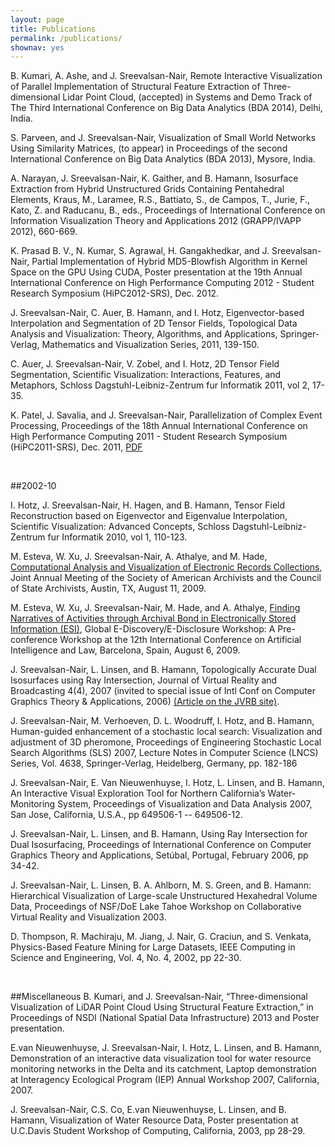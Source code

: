 ```yaml
---
layout: page
title: Publications
permalink: /publications/
shownav: yes
---
```


B. Kumari, A. Ashe, and J. Sreevalsan-Nair, Remote Interactive Visualization
of Parallel Implementation of Structural Feature Extraction of Three-dimensional
Lidar Point Cloud, (accepted) in Systems and Demo Track of The
Third International Conference on Big Data Analytics (BDA 2014), Delhi, India.

S. Parveen, and J. Sreevalsan-Nair, Visualization of Small World Networks Using Similarity Matrices, (to appear) in Proceedings of the second International Conference on Big Data Analytics (BDA 2013), Mysore, India.

A. Narayan, J. Sreevalsan-Nair, K. Gaither, and B. Hamann, Isosurface Extraction from Hybrid Unstructured Grids Containing Pentahedral Elements, Kraus, M., Laramee, R.S., Battiato, S., de Campos, T., Jurie, F., Kato, Z. and Raducanu, B., eds., Proceedings of International Conference on Information Visualization Theory and Applications 2012 (GRAPP/IVAPP 2012), 660-669.

K. Prasad B. V., N. Kumar, S. Agrawal, H. Gangakhedkar, and J. Sreevalsan- Nair, Partial Implementation of Hybrid MD5-Blowfish Algorithm in Kernel Space on the GPU Using CUDA, Poster presentation at the 19th Annual International Conference on High Performance Computing 2012 - Student Research Symposium (HiPC2012-SRS), Dec. 2012.

J. Sreevalsan-Nair, C. Auer, B. Hamann, and I. Hotz, Eigenvector-based Interpolation and Segmentation of 2D Tensor Fields,  Topological Data Analysis and Visualization: Theory, Algorithms, and Applications, Springer-Verlag, Mathematics and Visualization Series, 2011, 139-150.

C. Auer, J. Sreevalsan-Nair, V. Zobel, and I. Hotz, 2D Tensor Field Segmentation, 
Scientific Visualization: Interactions, Features, and Metaphors, Schloss Dagstuhl-Leibniz-Zentrum fur Informatik 2011, vol 2, 17-35.

K. Patel, J. Savalia, and J. Sreevalsan-Nair, Parallelization of Complex Event Processing, Proceedings of the 18th Annual International Conference on High Performance Computing 2011 - Student Research Symposium (HiPC2011-SRS), Dec. 2011, [PDF](http://www.hipc.org/hipc2011/studsym-papers/1569512661.pdf)

<br/>

##2002-10

I. Hotz, J. Sreevalsan-Nair, H. Hagen, and B. Hamann,  Tensor Field Reconstruction based on Eigenvector and Eigenvalue Interpolation, Scientific Visualization: Advanced Concepts, Schloss Dagstuhl-Leibniz-Zentrum fur Informatik 2010, vol 1, 110-123.

M. Esteva, W. Xu, J. Sreevalsan-Nair, A. Athalye, and M. Hade, [Computational Analysis and Visualization of Electronic Records Collections](http://www.archivists.org/conference/austin2009/AM09-call-precons.asp),  Joint Annual Meeting of the Society of American Archivists and the Council of State Archivists, Austin, TX, August 11, 2009.

M. Esteva, W. Xu, J. Sreevalsan-Nair, M. Hade, and  A. Athalye, [Finding Narratives of Activities through Archival Bond in Electronically Stored Information (ESI)](http://www.law.pitt.edu/DESI3_Workshop/DESI_III_papers.htm),  Global E-Discovery/E-Disclosure Workshop: A Pre-conference Workshop at the 12th International Conference on Artificial Intelligence and Law, Barcelona, Spain, August 6, 2009.

J. Sreevalsan-Nair, L. Linsen, and B. Hamann, Topologically Accurate Dual Isosurfaces using Ray Intersection, Journal of Virtual Reality and Broadcasting 4(4), 2007 (invited to special issue of Intl Conf on Computer Graphics Theory & Applications, 2006) [(Article on the JVRB site)](http://www.jvrb.org/4.2007/1170/).

J. Sreevalsan-Nair, M. Verhoeven, D. L. Woodruff, I. Hotz, and B. Hamann, Human-guided enhancement of a stochastic local search: Visualization and adjustment of 3D pheromone, Proceedings of Engineering Stochastic Local Search Algorithms (SLS) 2007, Lecture Notes in Computer Science (LNCS) Series, Vol. 4638, Springer-Verlag, Heidelberg, Germany, pp. 182-186 

J. Sreevalsan-Nair, E. Van Nieuwenhuyse, I. Hotz, L. Linsen, and B. Hamann, 
An Interactive Visual Exploration Tool for Northern California’s Water-Monitoring System, Proceedings of Visualization and Data Analysis 2007, San Jose, California, U.S.A., pp 649506-1 -- 649506-12.

J. Sreevalsan-Nair, L. Linsen, and B. Hamann,  Using Ray Intersection for Dual Isosurfacing, Proceedings of International Conference on Computer Graphics Theory and Applications, Setúbal, Portugal, February 2006, pp 34-42.

J. Sreevalsan-Nair, L. Linsen, B. A. Ahlborn, M. S. Green, and B. Hamann: Hierarchical Visualization of Large-scale Unstructured Hexahedral Volume Data, Proceedings of NSF/DoE Lake Tahoe Workshop on Collaborative Virtual Reality and Visualization 2003.

D. Thompson, R. Machiraju, M. Jiang, J. Nair, G. Craciun, and S. Venkata, 
Physics-Based Feature Mining for Large Datasets, IEEE Computing in Science and Engineering, Vol. 4, No. 4, 2002, pp 22-30.

<br/>

##Miscellaneous
B. Kumari, and J. Sreevalsan-Nair, “Three-dimensional Visualization
of LiDAR Point Cloud Using Structural Feature Extraction,” in Proceedings of
NSDI (National Spatial Data Infrastructure) 2013 and Poster presentation.

E.van Nieuwenhuyse, J. Sreevalsan-Nair, I. Hotz, L. Linsen, and B. Hamann, Demonstration of an interactive data visualization tool for water resource monitoring networks in the Delta and its catchment, Laptop demonstration at Interagency Ecological Program (IEP) Annual Workshop 2007, California, 2007.

J. Sreevalsan-Nair, C.S. Co, E.van Nieuwenhuyse, L. Linsen, and B. Hamann, Visualization of Water Resource Data, Poster presentation at U.C.Davis Student Workshop of Computing, California, 2003, pp 28-29. 